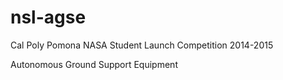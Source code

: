# nsl-agse

Cal Poly Pomona NASA Student Launch Competition 2014-2015

Autonomous Ground Support Equipment
